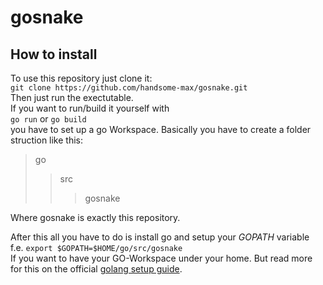 # gosnake
## How to install
To use this repository just clone it:  
`git clone https://github.com/handsome-max/gosnake.git`  
Then just run the exectutable.  
If you want to run/build it yourself with  
`go run` or `go build`  
you have to set up a go Workspace.
Basically you have to create a folder struction like this:  
> go
> > src
> > > gosnake  

Where gosnake is exactly this repository.

After this all you have to do is install go and setup your *GOPATH* variable  
f.e. `export $GOPATH=$HOME/go/src/gosnake`  
If you want to have your GO-Workspace under your home. But read more for this on the official [golang setup guide]("https://golang.org/doc/install#install").

